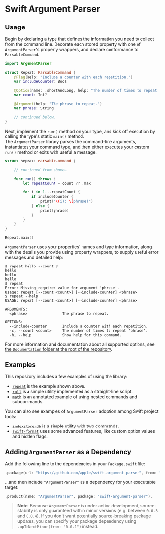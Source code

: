 # Swift Argument Parser

## Usage

Begin by declaring a type that defines the information you need to collect from the command line.
Decorate each stored property with one of `ArgumentParser`'s property wrappers,
and declare conformance to `ParsableCommand`.

```swift
import ArgumentParser

struct Repeat: ParsableCommand {
    @Flag(help: "Include a counter with each repetition.")
    var includeCounter: Bool

    @Option(name: .shortAndLong, help: "The number of times to repeat 'phrase'.")
    var count: Int?

    @Argument(help: "The phrase to repeat.")
    var phrase: String

    // continued below…
}
```

Next, implement the `run()` method on your type, 
and kick off execution by calling the type's static `main()` method.  
The `ArgumentParser` library parses the command-line arguments,
instantiates your command type, and then either executes your custom `run()` method 
or exits with useful a message.

```swift
struct Repeat: ParsableCommand {

    // continued from above…

    func run() throws {
        let repeatCount = count ?? .max

        for i in 1...repeatCount {
            if includeCounter {
                print("\(i): \(phrase)")
            } else {
                print(phrase)
            }
        }
    }
}

Repeat.main()
```

`ArgumentParser` uses your properties' names and type information,
along with the details you provide using property wrappers,
to supply useful error messages and detailed help:

```
$ repeat hello --count 3
hello
hello
hello
$ repeat
Error: Missing required value for argument 'phrase'.
Usage: repeat [--count <count>] [--include-counter] <phrase>
$ repeat --help
USAGE: repeat [--count <count>] [--include-counter] <phrase>

ARGUMENTS:
  <phrase>                The phrase to repeat.

OPTIONS:
  --include-counter       Include a counter with each repetition.
  -c, --count <count>     The number of times to repeat 'phrase'.
  -h, --help              Show help for this command.
```

For more information and documentation about all supported options, see [the `Documentation` folder at the root of the repository](https://github.com/apple/swift-argument-parser/tree/master/Documentation).

## Examples

This repository includes a few examples of using the library:

- [`repeat`](Examples/repeat/main.swift) is the example shown above.
- [`roll`](Examples/roll/main.swift) is a simple utility implemented as a straight-line script.
- [`math`](Examples/math/main.swift) is an annotated example of using nested commands and subcommands.

You can also see examples of `ArgumentParser` adoption among Swift project tools:

- [`indexstore-db`](https://github.com/apple/indexstore-db/pull/72) is a simple utility with two commands.
- [`swift-format`](https://github.com/apple/swift-format/pull/154) uses some advanced features, like custom option values and hidden flags.

## Adding `ArgumentParser` as a Dependency

Add the following line to the dependencies in your `Package.swift` file:

```swift
.package(url: "https://github.com/apple/swift-argument-parser", from: "0.0.1"),
```

...and then include `"ArgumentParser"` as a dependency for your executable target:

```swift
.product(name: "ArgumentParser", package: "swift-argument-parser"),
```

> **Note:** Because `ArgumentParser` is under active development,
source-stability is only guaranteed within minor versions (e.g. between `0.0.3` and `0.0.4`).
If you don't want potentially source-breaking package updates,
you can specify your package dependency using `.upToNextMinor(from: "0.0.1")` instead.
